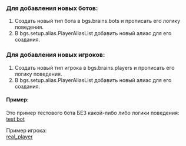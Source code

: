 ### Для добавления новых ботов:
 
 1. Создать новый тип бота в bgs.brains.bots и прописать его логику поведения.
 2. В bgs.setup.alias.PlayerAliasList добавить новый алиас для его создания.

### Для добавления новых игроков:
 
 1. Создать новый тип игрока в bgs.brains.players и прописать его логику поведения.
 2. В bgs.setup.alias.PlayerAliasList добавить новый алиас для его создания.
  
#### Пример:
 Это пример тестового бота БЕЗ какой-либо либо логики поведения:  
 [test bot](../../src/bgs/brains/bots/Bot_0.java) 
 
 Пример игрока:  
 [real_player](../../src/bgs/brains/players/Player.java) 
